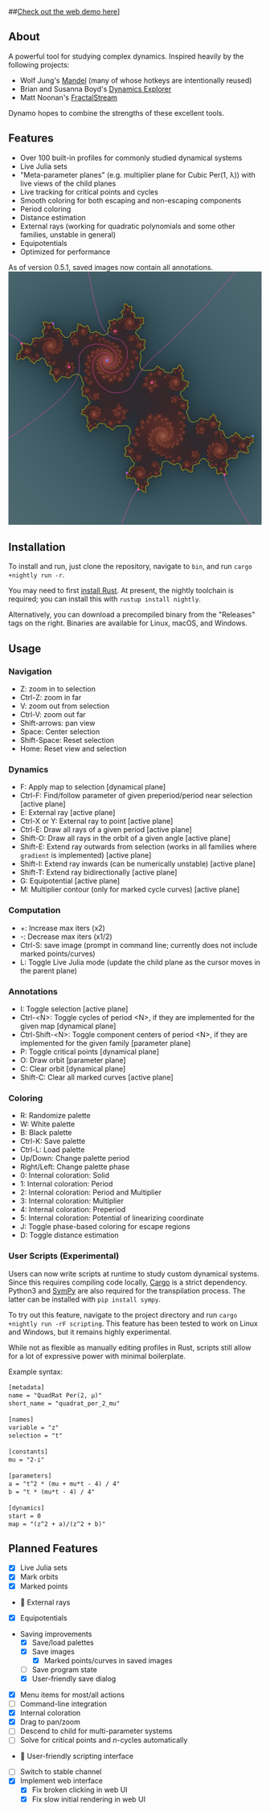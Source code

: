 ##[Check out the web demo here](dannystoll1.github.io/dynamo)]

## About

A powerful tool for studying complex dynamics. Inspired heavily by the following projects:

- Wolf Jung's [Mandel](https://mndynamics.com/indexp.html) (many of whose hotkeys are intentionally reused)
- Brian and Susanna Boyd's [Dynamics Explorer](https://sourceforge.net/projects/detool/)
- Matt Noonan's [FractalStream](https://pi.math.cornell.edu/~noonan/fstream.html)

Dynamo hopes to combine the strengths of these excellent tools.

## Features

- Over 100 built-in profiles for commonly studied dynamical systems
- Live Julia sets
- "Meta-parameter planes" (e.g. multiplier plane for Cubic Per(1, λ)) with live views of the child planes
- Live tracking for critical points and cycles
- Smooth coloring for both escaping and non-escaping components
- Period coloring
- Distance estimation
- External rays (working for quadratic polynomials and some other families, unstable in general)
- Equipotentials
- Optimized for performance

As of version 0.5.1, saved images now contain all annotations.
![Example image showing external rays, equipotentials, and periodic points](images/sample.png)

## Installation

To install and run, just clone the repository, navigate to `bin`, and run `cargo +nightly run -r`.

You may need to first [install Rust](https://rustup.rs/). At present, the nightly toolchain is required; you can install this with `rustup install nightly`.

Alternatively, you can download a precompiled binary from the "Releases" tags on the right.
Binaries are available for Linux, macOS, and Windows.

## Usage

### Navigation

- Z: zoom in to selection
- Ctrl-Z: zoom in far
- V: zoom out from selection
- Ctrl-V: zoom out far
- Shift-arrows: pan view
- Space: Center selection
- Shift-Space: Reset selection
- Home: Reset view and selection

### Dynamics

- F: Apply map to selection [dynamical plane]
- Ctrl-F: Find/follow parameter of given preperiod/period near selection [active plane]
- E: External ray [active plane]
- Ctrl-X or Y: External ray to point [active plane]
- Ctrl-E: Draw all rays of a given period [active plane]
- Shift-O: Draw all rays in the orbit of a given angle [active plane]
- Shift-E: Extend ray outwards from selection (works in all families where `gradient` is implemented) [active plane]
- Shift-I: Extend ray inwards (can be numerically unstable) [active plane]
- Shift-T: Extend ray bidirectionally [active plane]
- G: Equipotential [active plane]
- M: Multiplier contour (only for marked cycle curves) [active plane]

### Computation

- +: Increase max iters (x2)
- -: Decrease max iters (x1/2)
- Ctrl-S: save image (prompt in command line; currently does not include marked points/curves)
- L: Toggle Live Julia mode (update the child plane as the cursor moves in the parent plane)

### Annotations

- I: Toggle selection [active plane]
- Ctrl-\<N\>: Toggle cycles of period \<N\>, if they are implemented for the given map [dynamical plane]
- Ctrl-Shift-\<N\>: Toggle component centers of period \<N\>, if they are implemented for the given family [parameter plane]
- P: Toggle critical points [dynamical plane]
- O: Draw orbit [parameter plane]
- C: Clear orbit [dynamical plane]
- Shift-C: Clear all marked curves [active plane]

### Coloring

- R: Randomize palette
- W: White palette
- B: Black palette
- Ctrl-K: Save palette
- Ctrl-L: Load palette
- Up/Down: Change palette period
- Right/Left: Change palette phase
- 0: Internal coloration: Solid
- 1: Internal coloration: Period
- 2: Internal coloration: Period and Multiplier
- 3: Internal coloration: Multiplier
- 4: Internal coloration: Preperiod
- 5: Internal coloration: Potential of linearizing coordinate
- J: Toggle phase-based coloring for escape regions
- D: Toggle distance estimation

### User Scripts (Experimental)

Users can now write scripts at runtime to study custom dynamical systems.
Since this requires compiling code locally, [Cargo](https://rustup.rs/) is a strict dependency.
Python3 and [SymPy](https://www.sympy.org/en/index.html) are also required for the transpilation process. The latter can be installed with `pip install sympy`.

To try out this feature, navigate to the project directory and run `cargo +nightly run -rF scripting`.
This feature has been tested to work on Linux and Windows, but it remains highly experimental.

While not as flexible as manually editing profiles in Rust, scripts still allow
for a lot of expressive power with minimal boilerplate.

Example syntax:

    [metadata]
    name = "QuadRat Per(2, μ)"
    short_name = "quadrat_per_2_mu"

    [names]
    variable = "z"
    selection = "t"

    [constants]
    mu = "2-i"

    [parameters]
    a = "t^2 * (mu + mu*t - 4) / 4"
    b = "t * (mu*t - 4) / 4"

    [dynamics]
    start = 0
    map = "(z^2 + a)/(z^2 + b)"

## Planned Features

- [x] Live Julia sets
- [x] Mark orbits
- [x] Marked points
- :hammer: External rays
- [x] Equipotentials
- Saving improvements
  - [x] Save/load palettes
  - [x] Save images
    - [x] Marked points/curves in saved images
  - [ ] Save program state
  - [x] User-friendly save dialog
- [x] Menu items for most/all actions
- [ ] Command-line integration
- [x] Internal coloration
- [x] Drag to pan/zoom
- [ ] Descend to child for multi-parameter systems
- [ ] Solve for critical points and $n$-cycles automatically
- :hammer: User-friendly scripting interface
- [ ] Switch to stable channel
- [x] Implement web interface
  - [x] Fix broken clicking in web UI
  - [x] Fix slow initial rendering in web UI
